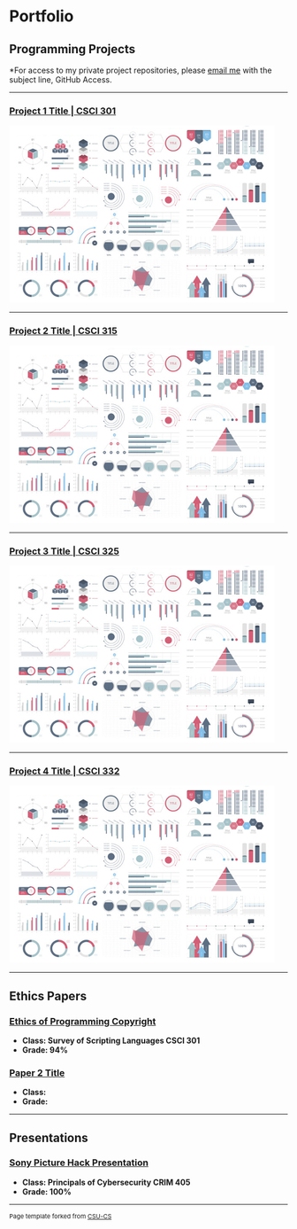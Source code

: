 Portfolio
=========

Programming Projects
--------------------

*For access to my private project repositories, please [email me](mailto:JTSmith3@csustudent.net?subject=GitHub%20Access) with the subject line, GitHub Access.

---
### [Project 1 Title | CSCI 301](project1)

![Project 1 Thumbnail Name](images/dummy_thumbnail.jpg)

---
### [Project 2 Title | CSCI 315](project1)

![Project 2 Thumbnail Name](images/dummy_thumbnail.jpg)

---
### [Project 3 Title | CSCI 325](project1)

![Project 3 Thumbnail Name](images/dummy_thumbnail.jpg)

---
### [Project 4 Title | CSCI 332](project1)

![Project 4 Thumbnail Name](images/dummy_thumbnail.jpg)

---

Ethics Papers
-------------

### [Ethics of Programming Copyright](/pdf/Smith_Scripting_Ethics_Paper.pdf)

-   **Class: Survey of Scripting Languages CSCI 301**  
-   **Grade: 94%**

### [Paper 2 Title](/pdf/sample_presentation.pdf)

-   **Class:** 
-   **Grade:**

---

Presentations
-------------

### [Sony Picture Hack Presentation](/pdf/Smith_Sony_Picture_Hack.pdf)

-   **Class: Principals of Cybersecurity CRIM 405**
-   **Grade: 100%**

---

<p style="font-size:11px">Page template forked from <a href="https://github.com/csu-cs/csci-portfolio">CSU-CS</a></p>
<!-- Remove above link if you don't want to attributive -->
